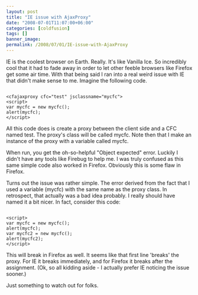 ```yaml
---
layout: post
title: "IE issue with AjaxProxy"
date: "2008-07-01T11:07:00+06:00"
categories: [coldfusion]
tags: []
banner_image: 
permalink: /2008/07/01/IE-issue-with-AjaxProxy
---
```


IE is the coolest browser on Earth. Really. It's like Vanilla Ice. So incredibly cool that it had to fade away in order to let other feeble browsers like Firefox get some air time. With that being said I ran into a real weird issue with IE that didn't make sense to me. Imagine the following code.
<!--more-->
<code>
&lt;cfajaxproxy cfc="test" jsclassname="mycfc"&gt;
&lt;script&gt;
var mycfc = new mycfc();
alert(mycfc);
&lt;/script&gt;
</code>

All this code does is create a proxy between the client side and a CFC named test. The proxy's class will be called mycfc. Note then that I make an instance of the proxy with a variable called mycfc.

When run, you get the oh-so-helpful "Object expected" error. Luckily I didn't have any tools like Firebug to help me. I was truly confused as this same simple code also worked in Firefox. Obviously this is some flaw in Firefox. 

Turns out the issue was rather simple. The error derived from the fact that I used a variable (mycfc) with the same name as the proxy class. In retrospect, that actually was a bad idea probably. I really should have named it a bit nicer. In fact, consider this code:

<code>
&lt;script&gt;
var mycfc = new mycfc();
alert(mycfc);
var mycfc2 = new mycfc();
alert(mycfc2);
&lt;/script&gt;
</code>

This will break in Firefox as well. It seems like that first line 'breaks' the proxy. For IE it breaks immediately, and for Firefox it breaks after the assignment. (Ok, so all kidding aside - I actually prefer IE noticing the issue sooner.)

Just something to watch out for folks.